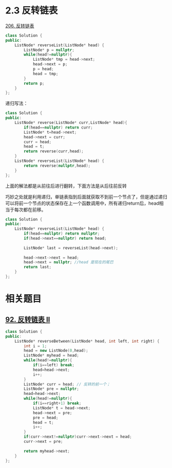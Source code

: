 # 2.3 反转链表

[206. 反转链表](https://leetcode.cn/problems/reverse-linked-list/)

```cpp
class Solution {
public:
    ListNode* reverseList(ListNode* head) {
        ListNode* p = nullptr;
        while(head!=nullptr){
            ListNode* tmp = head->next;
            head->next = p;
            p = head;
            head = tmp;
        }
        return p;
    }
};
```

递归写法：

```cpp
class Solution {
public:
    ListNode* reverse(ListNode* curr,ListNode* head){
        if(head==nullptr) return curr;
        ListNode* t=head->next;
        head->next = curr;
        curr = head;
        head = t;
        return reverse(curr,head);
    }
    ListNode* reverseList(ListNode* head) {
        return reverse(nullptr,head);
    }
};
```

上面的解法都是从前往后进行翻转，下面方法是从后往前反转

巧妙之处就是利用递归，单链表指到后面就获取不到前一个节点了，但是通过递归可以将前一个节点的状态保存在上一个函数调用中，所有递归return后，head相当于每次都在前移。

```cpp
class Solution {
public:
    ListNode* reverseList(ListNode* head) {
        if(head==nullptr) return nullptr;
        if(head->next==nullptr) return head;
  
        ListNode* last = reverseList(head->next);
  
        head->next->next = head;
        head->next = nullptr; //head 是现在的尾巴
        return last;
    }
};
```

# 相关题目

## [92. 反转链表 II](https://leetcode.cn/problems/reverse-linked-list-ii/)

```cpp
class Solution {
public:
    ListNode* reverseBetween(ListNode* head, int left, int right) {
        int i = 1;
        head = new ListNode(0,head);
        ListNode* myhead = head;
        while(head!=nullptr){
            if(i==left) break;
            head=head->next;
            i++;
        }
        ListNode* curr = head; // 反转的前一个；
        ListNode* pre = nullptr;
        head=head->next;
        while(head!=nullptr){
            if(i==right+1) break;
            ListNode* t = head->next;
            head->next = pre;
            pre = head;
            head = t;
            i++;
        }
        if(curr->next!=nullptr)curr->next->next = head;
        curr->next = pre;
  
        return myhead->next;
    }
};
```